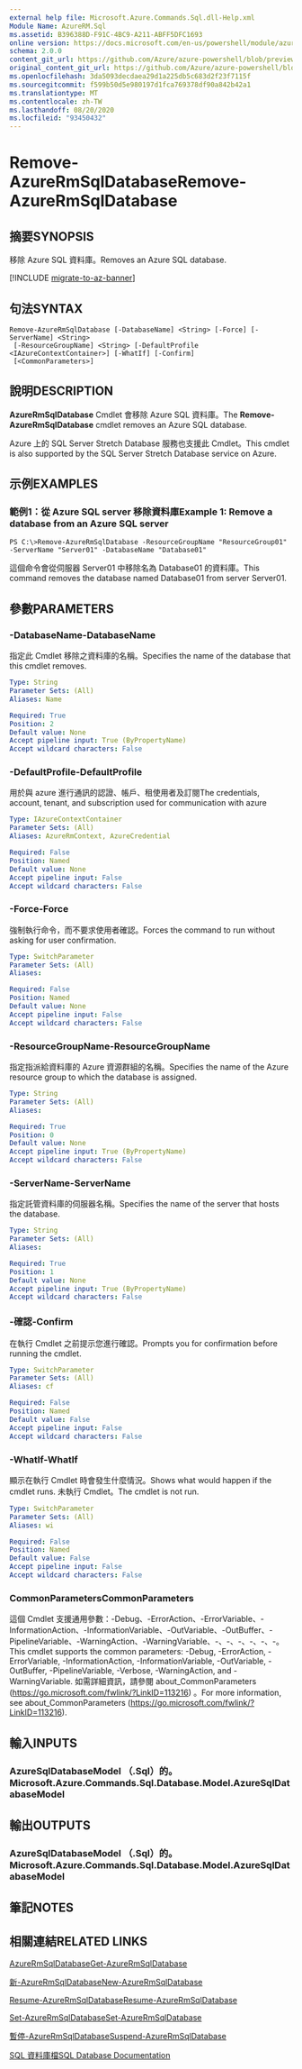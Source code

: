 ```yaml
---
external help file: Microsoft.Azure.Commands.Sql.dll-Help.xml
Module Name: AzureRM.Sql
ms.assetid: B396388D-F91C-4BC9-A211-ABFF5DFC1693
online version: https://docs.microsoft.com/en-us/powershell/module/azurerm.sql/remove-azurermsqldatabase
schema: 2.0.0
content_git_url: https://github.com/Azure/azure-powershell/blob/preview/src/ResourceManager/Sql/Commands.Sql/help/Remove-AzureRmSqlDatabase.md
original_content_git_url: https://github.com/Azure/azure-powershell/blob/preview/src/ResourceManager/Sql/Commands.Sql/help/Remove-AzureRmSqlDatabase.md
ms.openlocfilehash: 3da5093decdaea29d1a225db5c683d2f23f7115f
ms.sourcegitcommit: f599b50d5e980197d1fca769378df90a842b42a1
ms.translationtype: MT
ms.contentlocale: zh-TW
ms.lasthandoff: 08/20/2020
ms.locfileid: "93450432"
---
```

# <span data-ttu-id="596c4-101">Remove-AzureRmSqlDatabase</span><span class="sxs-lookup"><span data-stu-id="596c4-101">Remove-AzureRmSqlDatabase</span></span>

## <span data-ttu-id="596c4-102">摘要</span><span class="sxs-lookup"><span data-stu-id="596c4-102">SYNOPSIS</span></span>
<span data-ttu-id="596c4-103">移除 Azure SQL 資料庫。</span><span class="sxs-lookup"><span data-stu-id="596c4-103">Removes an Azure SQL database.</span></span>

[!INCLUDE [migrate-to-az-banner](../../includes/migrate-to-az-banner.md)]

## <span data-ttu-id="596c4-104">句法</span><span class="sxs-lookup"><span data-stu-id="596c4-104">SYNTAX</span></span>

```
Remove-AzureRmSqlDatabase [-DatabaseName] <String> [-Force] [-ServerName] <String>
 [-ResourceGroupName] <String> [-DefaultProfile <IAzureContextContainer>] [-WhatIf] [-Confirm]
 [<CommonParameters>]
```

## <span data-ttu-id="596c4-105">說明</span><span class="sxs-lookup"><span data-stu-id="596c4-105">DESCRIPTION</span></span>
<span data-ttu-id="596c4-106">**AzureRmSqlDatabase** Cmdlet 會移除 Azure SQL 資料庫。</span><span class="sxs-lookup"><span data-stu-id="596c4-106">The **Remove-AzureRmSqlDatabase** cmdlet removes an Azure SQL database.</span></span>

<span data-ttu-id="596c4-107">Azure 上的 SQL Server Stretch Database 服務也支援此 Cmdlet。</span><span class="sxs-lookup"><span data-stu-id="596c4-107">This cmdlet is also supported by the SQL Server Stretch Database service on Azure.</span></span>

## <span data-ttu-id="596c4-108">示例</span><span class="sxs-lookup"><span data-stu-id="596c4-108">EXAMPLES</span></span>

### <span data-ttu-id="596c4-109">範例1：從 Azure SQL server 移除資料庫</span><span class="sxs-lookup"><span data-stu-id="596c4-109">Example 1: Remove a database from an Azure SQL server</span></span>
```
PS C:\>Remove-AzureRmSqlDatabase -ResourceGroupName "ResourceGroup01" -ServerName "Server01" -DatabaseName "Database01"
```

<span data-ttu-id="596c4-110">這個命令會從伺服器 Server01 中移除名為 Database01 的資料庫。</span><span class="sxs-lookup"><span data-stu-id="596c4-110">This command removes the database named Database01 from server Server01.</span></span>

## <span data-ttu-id="596c4-111">參數</span><span class="sxs-lookup"><span data-stu-id="596c4-111">PARAMETERS</span></span>

### <span data-ttu-id="596c4-112">-DatabaseName</span><span class="sxs-lookup"><span data-stu-id="596c4-112">-DatabaseName</span></span>
<span data-ttu-id="596c4-113">指定此 Cmdlet 移除之資料庫的名稱。</span><span class="sxs-lookup"><span data-stu-id="596c4-113">Specifies the name of the database that this cmdlet removes.</span></span>

```yaml
Type: String
Parameter Sets: (All)
Aliases: Name

Required: True
Position: 2
Default value: None
Accept pipeline input: True (ByPropertyName)
Accept wildcard characters: False
```

### <span data-ttu-id="596c4-114">-DefaultProfile</span><span class="sxs-lookup"><span data-stu-id="596c4-114">-DefaultProfile</span></span>
<span data-ttu-id="596c4-115">用於與 azure 進行通訊的認證、帳戶、租使用者及訂閱</span><span class="sxs-lookup"><span data-stu-id="596c4-115">The credentials, account, tenant, and subscription used for communication with azure</span></span>

```yaml
Type: IAzureContextContainer
Parameter Sets: (All)
Aliases: AzureRmContext, AzureCredential

Required: False
Position: Named
Default value: None
Accept pipeline input: False
Accept wildcard characters: False
```

### <span data-ttu-id="596c4-116">-Force</span><span class="sxs-lookup"><span data-stu-id="596c4-116">-Force</span></span>
<span data-ttu-id="596c4-117">強制執行命令，而不要求使用者確認。</span><span class="sxs-lookup"><span data-stu-id="596c4-117">Forces the command to run without asking for user confirmation.</span></span>

```yaml
Type: SwitchParameter
Parameter Sets: (All)
Aliases:

Required: False
Position: Named
Default value: None
Accept pipeline input: False
Accept wildcard characters: False
```

### <span data-ttu-id="596c4-118">-ResourceGroupName</span><span class="sxs-lookup"><span data-stu-id="596c4-118">-ResourceGroupName</span></span>
<span data-ttu-id="596c4-119">指定指派給資料庫的 Azure 資源群組的名稱。</span><span class="sxs-lookup"><span data-stu-id="596c4-119">Specifies the name of the Azure resource group to which the database is assigned.</span></span>

```yaml
Type: String
Parameter Sets: (All)
Aliases:

Required: True
Position: 0
Default value: None
Accept pipeline input: True (ByPropertyName)
Accept wildcard characters: False
```

### <span data-ttu-id="596c4-120">-ServerName</span><span class="sxs-lookup"><span data-stu-id="596c4-120">-ServerName</span></span>
<span data-ttu-id="596c4-121">指定託管資料庫的伺服器名稱。</span><span class="sxs-lookup"><span data-stu-id="596c4-121">Specifies the name of the server that hosts the database.</span></span>

```yaml
Type: String
Parameter Sets: (All)
Aliases:

Required: True
Position: 1
Default value: None
Accept pipeline input: True (ByPropertyName)
Accept wildcard characters: False
```

### <span data-ttu-id="596c4-122">-確認</span><span class="sxs-lookup"><span data-stu-id="596c4-122">-Confirm</span></span>
<span data-ttu-id="596c4-123">在執行 Cmdlet 之前提示您進行確認。</span><span class="sxs-lookup"><span data-stu-id="596c4-123">Prompts you for confirmation before running the cmdlet.</span></span>

```yaml
Type: SwitchParameter
Parameter Sets: (All)
Aliases: cf

Required: False
Position: Named
Default value: False
Accept pipeline input: False
Accept wildcard characters: False
```

### <span data-ttu-id="596c4-124">-WhatIf</span><span class="sxs-lookup"><span data-stu-id="596c4-124">-WhatIf</span></span>
<span data-ttu-id="596c4-125">顯示在執行 Cmdlet 時會發生什麼情況。</span><span class="sxs-lookup"><span data-stu-id="596c4-125">Shows what would happen if the cmdlet runs.</span></span>
<span data-ttu-id="596c4-126">未執行 Cmdlet。</span><span class="sxs-lookup"><span data-stu-id="596c4-126">The cmdlet is not run.</span></span>

```yaml
Type: SwitchParameter
Parameter Sets: (All)
Aliases: wi

Required: False
Position: Named
Default value: False
Accept pipeline input: False
Accept wildcard characters: False
```

### <span data-ttu-id="596c4-127">CommonParameters</span><span class="sxs-lookup"><span data-stu-id="596c4-127">CommonParameters</span></span>
<span data-ttu-id="596c4-128">這個 Cmdlet 支援通用參數：-Debug、-ErrorAction、-ErrorVariable、-InformationAction、-InformationVariable、-OutVariable、-OutBuffer、-PipelineVariable、-WarningAction、-WarningVariable、-、-、-、-、-、-。</span><span class="sxs-lookup"><span data-stu-id="596c4-128">This cmdlet supports the common parameters: -Debug, -ErrorAction, -ErrorVariable, -InformationAction, -InformationVariable, -OutVariable, -OutBuffer, -PipelineVariable, -Verbose, -WarningAction, and -WarningVariable.</span></span> <span data-ttu-id="596c4-129">如需詳細資訊，請參閱 about_CommonParameters (https://go.microsoft.com/fwlink/?LinkID=113216) 。</span><span class="sxs-lookup"><span data-stu-id="596c4-129">For more information, see about_CommonParameters (https://go.microsoft.com/fwlink/?LinkID=113216).</span></span>

## <span data-ttu-id="596c4-130">輸入</span><span class="sxs-lookup"><span data-stu-id="596c4-130">INPUTS</span></span>

### <span data-ttu-id="596c4-131">AzureSqlDatabaseModel （.Sql）的。</span><span class="sxs-lookup"><span data-stu-id="596c4-131">Microsoft.Azure.Commands.Sql.Database.Model.AzureSqlDatabaseModel</span></span>

## <span data-ttu-id="596c4-132">輸出</span><span class="sxs-lookup"><span data-stu-id="596c4-132">OUTPUTS</span></span>

### <span data-ttu-id="596c4-133">AzureSqlDatabaseModel （.Sql）的。</span><span class="sxs-lookup"><span data-stu-id="596c4-133">Microsoft.Azure.Commands.Sql.Database.Model.AzureSqlDatabaseModel</span></span>

## <span data-ttu-id="596c4-134">筆記</span><span class="sxs-lookup"><span data-stu-id="596c4-134">NOTES</span></span>

## <span data-ttu-id="596c4-135">相關連結</span><span class="sxs-lookup"><span data-stu-id="596c4-135">RELATED LINKS</span></span>

[<span data-ttu-id="596c4-136">AzureRmSqlDatabase</span><span class="sxs-lookup"><span data-stu-id="596c4-136">Get-AzureRmSqlDatabase</span></span>](./Get-AzureRmSqlDatabase.md)

[<span data-ttu-id="596c4-137">新-AzureRmSqlDatabase</span><span class="sxs-lookup"><span data-stu-id="596c4-137">New-AzureRmSqlDatabase</span></span>](./New-AzureRmSqlDatabase.md)

[<span data-ttu-id="596c4-138">Resume-AzureRmSqlDatabase</span><span class="sxs-lookup"><span data-stu-id="596c4-138">Resume-AzureRmSqlDatabase</span></span>](./Resume-AzureRmSqlDatabase.md)

[<span data-ttu-id="596c4-139">Set-AzureRmSqlDatabase</span><span class="sxs-lookup"><span data-stu-id="596c4-139">Set-AzureRmSqlDatabase</span></span>](./Set-AzureRmSqlDatabase.md)

[<span data-ttu-id="596c4-140">暫停-AzureRmSqlDatabase</span><span class="sxs-lookup"><span data-stu-id="596c4-140">Suspend-AzureRmSqlDatabase</span></span>](./Suspend-AzureRmSqlDatabase.md)

[<span data-ttu-id="596c4-141">SQL 資料庫檔</span><span class="sxs-lookup"><span data-stu-id="596c4-141">SQL Database Documentation</span></span>](https://docs.microsoft.com/azure/sql-database/)


